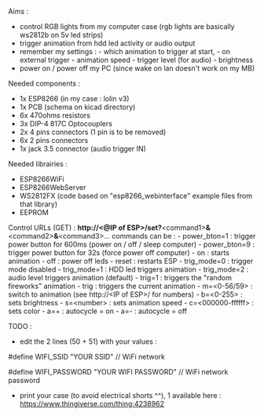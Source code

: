 Aims : 
- control RGB lights from my computer case (rgb lights are basically ws2812b on 5v led strips)
- trigger animation from hdd led activity or audio output
- remember my settings :
		- which animation to trigger at start, 
		- on external trigger
		- animation speed
		- trigger level (for audio)
		- brightness
- power on / power off my PC (since wake on lan doesn't work on my MB)

Needed components : 
- 1x ESP8266 (in my case : lolin v3)
- 1x PCB (schema on kicad directory)
- 6x 470ohms resistors
- 3x DIP-4 817C Optocouplers
- 2x 4 pins connectors (1 pin is to be removed)
- 6x 2 pins connectors
- 1x jack 3.5 connector (audio trigger IN)

Needed librairies : 
- ESP8266WiFi
- ESP8266WebServer
- WS2812FX (code based on "esp8266_webinterface" example files from that library)
- EEPROM

Control URLs (GET) : 
<b>http://&#60;@IP of ESP&#62;/set?</b>&#60;command1&#62;<b>&</b>&#60;command2&#62;<b>&</b>&#60;command3&#62;...
	commands can be :
	- power_bton=1		: trigger power button for 600ms (power on / off / sleep computer)
	- power_bton=9		: trigger power button for 32s (force power off computer)
	- on			: starts animation
	- off			: power off leds
	- reset			: restarts ESP
	- trig_mode=0  		: trigger mode disabled
	- trig_mode=1  		: HDD led triggers animation
	- trig_mode=2  		: audio level triggers animation (default)
	- trig=1		: triggers the "random fireworks" animation
	- trig			: triggers the current animation
	- m=&#60;0-56/59&#62;		: switch to animation (see http://&#60;IP of ESP&#62;/ for numbers)
	- b=&#60;0-255&#62;		: sets brightness
	- s=&#60;number&#62;		: sets animation speed
	- c=&#60;000000-ffffff&#62;	: sets color
	- a=+			: autocycle = on
	- a=-			: autocycle = off

TODO : 
- edit the 2 lines (50 + 51) with your values :

#define WIFI_SSID "YOUR SSID"     // WiFi network

#define WIFI_PASSWORD "YOUR WIFI PASSWORD" // WiFi network password

- print your case (to avoid electrical shorts ^^), 1 available here : https://www.thingiverse.com/thing:4238962
